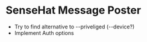 # SenseHat Message Poster

* Try to find alternative to --priveliged (--device?)
* Implement Auth options
